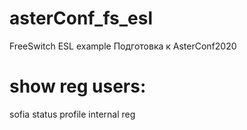 # asterConf_fs_esl

FreeSwitch ESL example
Подготовка к AsterConf2020

# show reg users:

sofia status profile internal reg
